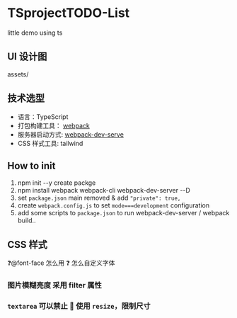 # TS**project**TODO-List

little demo using ts

## UI 设计图

assets/

## 技术选型

- 语言：TypeScript
- 打包构建工具： [webpack](https://webpack.js.org/guides/getting-started/)
- 服务器启动方式: [webpack-dev-serve](https://github.com/webpack/webpack-dev-server)
- CSS 样式工具: tailwind
<!-- - CSS样式工具: SCSS -->

## How to init

1. npm init --y create packge
2. npm install webpack webpack-cli webpack-dev-server --D
3. set `package.json` main removed & add `"private": true,`
4. create `webpack.config.js` to set `mode===development` configuration
5. add some scripts to `package.json` to run webpack-dev-server / webpack build..

## CSS 样式

❓@font-face 怎么用
❓ 怎么自定义字体

### 图片模糊亮度 采用 filter 属性

### `textarea` 可以禁止 🚫 使用 `resize`，限制尺寸
